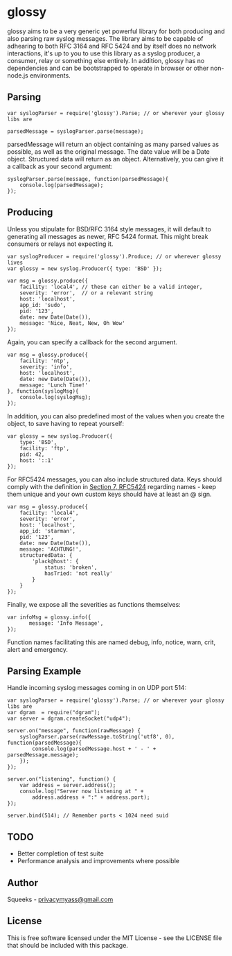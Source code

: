glossy
===========

glossy aims to be a very generic yet powerful library for both producing
and also parsing raw syslog messages. The library aims to be capable of
adhearing to both RFC 3164 and RFC 5424 and by itself does no network
interactions, it's up to you to use this library as a syslog producer, a
consumer, relay or something else entirely. In addition, glossy has no
dependencies and can be bootstrapped to operate in browser or other non-node.js
environments.


Parsing
-------

    var syslogParser = require('glossy').Parse; // or wherever your glossy libs are
    
    parsedMessage = syslogParser.parse(message);

parsedMessage will return an object containing as many parsed values as
possible, as well as the original message. The date value will be a Date object.
Structured data will return as an object. Alternatively, you can give it a
callback as your second argument:

    syslogParser.parse(message, function(parsedMessage){
        console.log(parsedMessage);
    });


Producing
-------
Unless you stipulate for BSD/RFC 3164 style messages, it will default to
generating all messages as newer, RFC 5424 format. This might break consumers or
relays not expecting it.

    var syslogProducer = require('glossy').Produce; // or wherever glossy lives
    var glossy = new syslog.Producer({ type: 'BSD' });

    var msg = glossy.produce({
        facility: 'local4', // these can either be a valid integer, 
        severity: 'error',  // or a relevant string
        host: 'localhost',
        app_id: 'sudo',
        pid: '123',
        date: new Date(Date()),
        message: 'Nice, Neat, New, Oh Wow'
    });

Again, you can specify a callback for the second argument.

    var msg = glossy.produce({
        facility: 'ntp', 
        severity: 'info',
        host: 'localhost',
        date: new Date(Date()),
        message: 'Lunch Time!'
    }, function(syslogMsg){
        console.log(syslogMsg);
    });

In addition, you can also predefined most of the values when you create the
object, to save having to repeat yourself:

    var glossy = new syslog.Producer({
        type: 'BSD',
        facility: 'ftp',
        pid: 42,
        host: '::1'        
    });

For RFC5424 messages, you can also include structured data. Keys should comply
with the definition in [Section 7, RFC5424](http://tools.ietf.org/html/rfc5424#section-7) 
regarding names - keep them unique and your own custom keys should have at least
an @ sign.

    var msg = glossy.produce({
        facility: 'local4', 
        severity: 'error',
        host: 'localhost',
        app_id: 'starman',
        pid: '123',
        date: new Date(Date()),
        message: 'ACHTUNG!',
        structuredData: {
            'plack@host': {
                status: 'broken',
                hasTried: 'not really'
            }
        }
    });

Finally, we expose all the severities as functions themselves:

    var infoMsg = glossy.info({
           message: 'Info Message',
    });

Function names facilitating this are named debug, info, notice, warn, crit,
alert and emergency.

Parsing Example
-------
Handle incoming syslog messages coming in on UDP port 514:

    var syslogParser = require('glossy').Parse; // or wherever your glossy libs are
    var dgram  = require("dgram");
    var server = dgram.createSocket("udp4");
    
    server.on("message", function(rawMessage) {
        syslogParser.parse(rawMessage.toString('utf8', 0), function(parsedMessage){
            console.log(parsedMessage.host + ' - ' + parsedMessage.message);
        });
    });
    
    server.on("listening", function() {
        var address = server.address();
        console.log("Server now listening at " + 
            address.address + ":" + address.port);
    });
    
    server.bind(514); // Remember ports < 1024 need suid


TODO
-------
* Better completion of test suite
* Performance analysis and improvements where possible

Author
-------
Squeeks - privacymyass@gmail.com


License
-------
This is free software licensed under the MIT License - see the LICENSE file that
should be included with this package.
